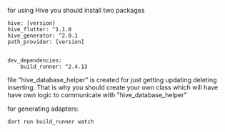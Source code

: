 for using Hive you should install two packages

    hive: [version]
    hive_flutter: ^1.1.0
    hive_generator: ^2.0.1
    path_provider: [version]


    dev_dependencies:
        build_runner: ^2.4.13

file "hive_database_helper" is created for just getting updating deleting inserting. That is why you should
create your own class which will have have own logic to communicate with "hive_database_helper"


for generating adapters:

    dart run build_runner watch

